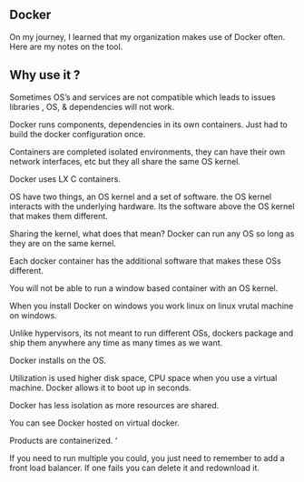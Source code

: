 ## Docker
On my journey, I learned that my organization makes use of Docker often. Here are my notes on the tool.

## Why use it ?
Sometimes OS’s and services are not compatible which leads to issues libraries , OS, & dependencies will not work.  

Docker runs components, dependencies in its own containers. Just had to build the docker configuration once. 

Containers are completed isolated environments, they can have their own network interfaces, etc but they all share the same OS kernel. 

Docker uses LX C containers. 

OS have two things, an OS kernel and a set of software. the OS kernel interacts with the underlying hardware. Its the software above the OS kernel that makes them different. 

Sharing the kernel, what does that mean? Docker can run any OS so long as they are on the same kernel. 

Each docker container has the additional software that makes these OSs different. 

You will not be able to run a window based container with an OS kernel. 

When you install Docker on windows you work linux on linux vrutal machine on windows. 

Unlike hypervisors, its not meant to run different OSs, dockers package and ship them anywhere any time as many times as we want.

Docker installs on the OS. 

Utilization is used higher disk space, CPU space when you use a virtual machine. Docker allows it to boot up in seconds.

Docker has less isolation as more resources are shared. 


You can see Docker hosted on virtual docker.

Products are containerized. ‘

If you need to run multiple you could, you just need to remember to add a front load balancer. If one fails you can delete it and redownload it.


